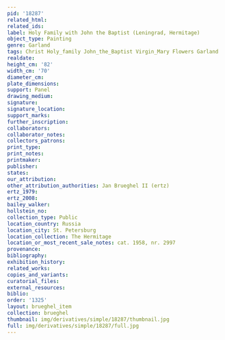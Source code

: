 ```yaml
---
pid: '18287'
related_html: 
related_ids: 
label: Holy Family with John the Baptist (Leningrad, Hermitage)
object_type: Painting
genre: Garland
tags: Christ Holy_family John_the_Baptist Virgin_Mary Flowers Garland
realdate: 
height_cm: '82'
width_cm: '70'
diameter_cm: 
plate_dimensions: 
support: Panel
drawing_medium: 
signature: 
signature_location: 
support_marks: 
further_inscription: 
collaborators: 
collaborator_notes: 
collectors_patrons: 
print_type: 
print_notes: 
printmaker: 
publisher: 
states: 
our_attribution: 
other_attribution_authorities: Jan Brueghel II (ertz)
ertz_1979: 
ertz_2008: 
bailey_walker: 
hollstein_no: 
collection_type: Public
location_country: Russia
location_city: St. Petersburg
location_collection: The Hermitage
location_or_most_recent_sale_notes: cat. 1958, nr. 2997
provenance: 
bibliography: 
exhibition_history: 
related_works: 
copies_and_variants: 
curatorial_files: 
external_resources: 
biblio: 
order: '1325'
layout: brueghel_item
collection: brueghel
thumbnail: img/derivatives/simple/18287/thumbnail.jpg
full: img/derivatives/simple/18287/full.jpg
---
```

